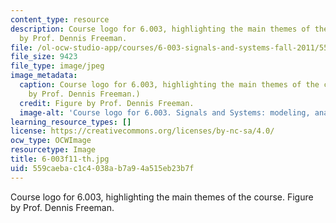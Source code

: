 ```yaml
---
content_type: resource
description: Course logo for 6.003, highlighting the main themes of the course. Figure
  by Prof. Dennis Freeman.
file: /ol-ocw-studio-app/courses/6-003-signals-and-systems-fall-2011/559caebac1c4038ab7a94a515eb23b7f_6-003f11-th.jpg
file_size: 9423
file_type: image/jpeg
image_metadata:
  caption: Course logo for 6.003, highlighting the main themes of the course. (Figure
    by Prof. Dennis Freeman.)
  credit: Figure by Prof. Dennis Freeman.
  image-alt: 'Course logo for 6.003. Signals and Systems: modeling, analysis, design.'
learning_resource_types: []
license: https://creativecommons.org/licenses/by-nc-sa/4.0/
ocw_type: OCWImage
resourcetype: Image
title: 6-003f11-th.jpg
uid: 559caeba-c1c4-038a-b7a9-4a515eb23b7f
---
```

Course logo for 6.003, highlighting the main themes of the course. Figure by Prof. Dennis Freeman.